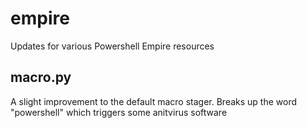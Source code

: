 # empire
Updates for various Powershell Empire resources

## macro.py
A slight improvement to the default macro stager. Breaks up the word "powershell" which triggers some anitvirus software